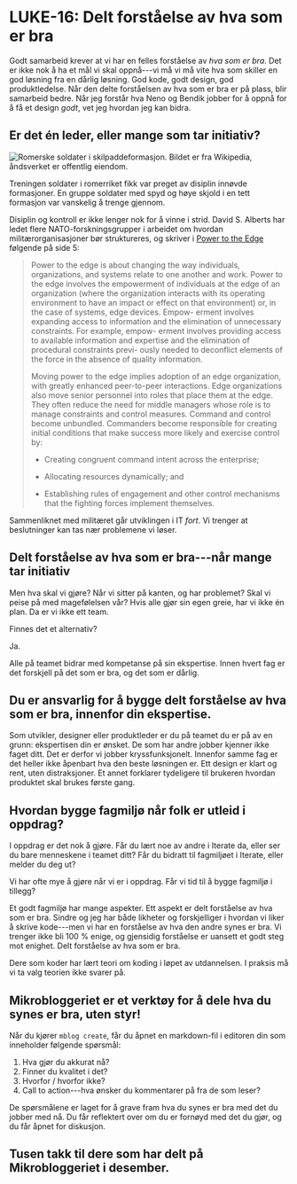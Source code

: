 # LUKE-16: Delt forståelse av hva som er bra

Godt samarbeid krever at vi har en felles forståelse av _hva som er bra_.
Det er ikke nok å ha et mål vi skal oppnå---vi må vi må vite hva som skiller en god løsning fra en dårlig løsning.
God kode, godt design, god produktledelse.
Når den delte forståelsen av hva som er bra er på plass, blir samarbeid bedre.
Når jeg forstår hva Neno og Bendik jobber for å oppnå for å få et design _godt_, vet jeg hvordan jeg kan bidra.

## Er det én leder, eller mange som tar initiativ?

![Romerske soldater i skilpaddeformasjon. Bildet er [fra Wikipedia][skilpaddeformasjon-wikipedia], åndsverket er offentlig eiendom.](https://i.imgur.com/DU6R6B8.jpeg "title")

[skilpaddeformasjon-wikipedia]: https://commons.wikimedia.org/wiki/File:Colonne_trajane_1-57_(cropped).jpg

Treningen soldater i romerriket fikk var preget av disiplin innøvde formasjoner.
En gruppe soldater med spyd og høye skjold i en tett formasjon var vanskelig å trenge gjennom.

Disiplin og kontroll er ikke lenger nok for å vinne i strid. David S. Alberts
har ledet flere NATO-forskningsgrupper i arbeidet om hvordan
militærorganisasjoner bør struktureres, og skriver i [Power to the Edge]
følgende på side 5:

> Power to the edge is about changing the way individuals, organizations, and
> systems relate to one another and work. Power to the edge involves the
> empowerment of individuals at the edge of an organization (where the
> organization interacts with its operating environment to have an impact or
> effect on that environment) or, in the case of systems, edge devices. Empow-
> erment involves expanding access to information and the elimination of
> unnecessary constraints. For example, empow- erment involves providing access
> to available information and expertise and the elimination of procedural
> constraints previ- ously needed to deconflict elements of the force in the
> absence of quality information.
>
> Moving power to the edge implies adoption of an edge organization, with
> greatly enhanced peer-to-peer interactions. Edge organizations also move
> senior personnel into roles that place them at the edge. They often reduce the
> need for middle managers whose role is to manage constraints and control
> measures. Command and control become unbundled. Commanders become responsible
> for creating initial conditions that make success more likely and exercise
> control by:
>
> - Creating congruent command intent across the enterprise;
>
> - Allocating resources dynamically; and
>
> - Establishing rules of engagement and other control mechanisms that the
>   fighting forces implement themselves.

[Power to the Edge]: http://www.dodccrp.org/files/Alberts_Power.pdf

Sammenliknet med militæret går utviklingen i IT _fort_.
Vi trenger at beslutninger kan tas nær problemene vi løser.

## Delt forståelse av hva som er bra---når mange tar initiativ

Men hva skal vi gjøre?
Når vi sitter på kanten, og har problemet?
Skal vi peise på med magefølelsen vår?
Hvis alle gjør sin egen greie, har vi ikke én plan.
Da er vi ikke ett team.

Finnes det et alternativ?

Ja.

Alle på teamet bidrar med kompetanse på sin ekspertise.
Innen hvert fag er det forskjell på det som er bra, og det som er dårlig.

## Du er ansvarlig for å bygge delt forståelse av hva som er bra, innenfor din ekspertise.

Som utvikler, designer eller produktleder er du på teamet du er på av en grunn: ekspertisen din er ønsket.
De som har andre jobber kjenner ikke faget ditt.
Det er derfor vi jobber kryssfunksjonelt.
Innenfor samme fag er det heller ikke åpenbart hva den beste løsningen er.
Ett design er klart og rent, uten distraksjoner.
Et annet forklarer tydeligere til brukeren hvordan produktet skal brukes første gang.

## Hvordan bygge fagmiljø når folk er utleid i oppdrag?

I oppdrag er det nok å gjøre.
Får du lært noe av andre i Iterate da, eller ser du bare menneskene i teamet ditt?
Får du bidratt til fagmiljøet i Iterate, eller melder du deg ut?

Vi har ofte mye å gjøre når vi er i oppdrag.
Får vi tid til å bygge fagmiljø i tillegg?

Et godt fagmiljø har mange aspekter.
Ett aspekt er delt forståelse av hva som er bra.
Sindre og jeg har både likheter og forskjelliger i hvordan vi liker å skrive kode---men vi har en forståelse av hva den andre synes er bra.
Vi trenger ikke bli 100 % enige, og gjensidig forståelse er uansett et godt steg mot enighet.
Delt forståelse av hva som er bra.

Dere som koder har lært teori om koding i løpet av utdannelsen.
I praksis må vi ta valg teorien ikke svarer på.

## Mikrobloggeriet er et verktøy for å dele hva du synes er bra, uten styr!

Når du kjører `mblog create`, får du åpnet en markdown-fil i editoren din som inneholder følgende spørsmål:

1. Hva gjør du akkurat nå?
2. Finner du kvalitet i det?
3. Hvorfor / hvorfor ikke?
4. Call to action---hva ønsker du kommentarer på fra de som leser?

De spørsmålene er laget for å grave fram hva du synes er bra med det du jobber med nå.
Du får reflektert over om du er fornøyd med det du gjør, og du får åpnet for diskusjon.

## Tusen takk til dere som har delt på Mikrobloggeriet i desember.

